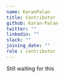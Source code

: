 ```yaml
---
name: KaranPalan 
title: Contributor
github: Karan-Palan
twitter: ""
linkedin: ""
slack: ""
joining_date: ""
role : contributor
---
```


Still waiting for this
